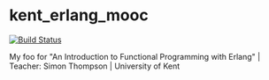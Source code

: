 # kent_erlang_mooc

[![Build Status](https://travis-ci.org/optikfluffel/kent_erlang_mooc.svg?branch=master)](https://travis-ci.org/optikfluffel/kent_erlang_mooc)

My foo for "An Introduction to Functional Programming with Erlang" | Teacher: Simon Thompson | University of Kent
